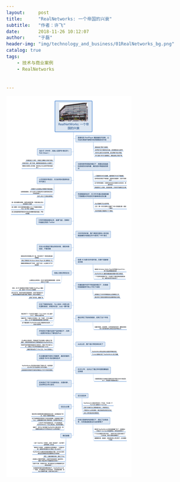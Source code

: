 ```yaml
---
layout:     post
title:      "RealNetworks: 一个帝国的兴衰"
subtitle:   "作者：许飞"
date:       2018-11-26 10:12:07
author:     "于磊"
header-img: "img/technology_and_business/01RealNetworks_bg.png"
catalog: true
tags:
    - 技术与商业案例
    - RealNetworks


---
```


![technology_and_business](/img/technology_and_business/01RealNetworks.png)


